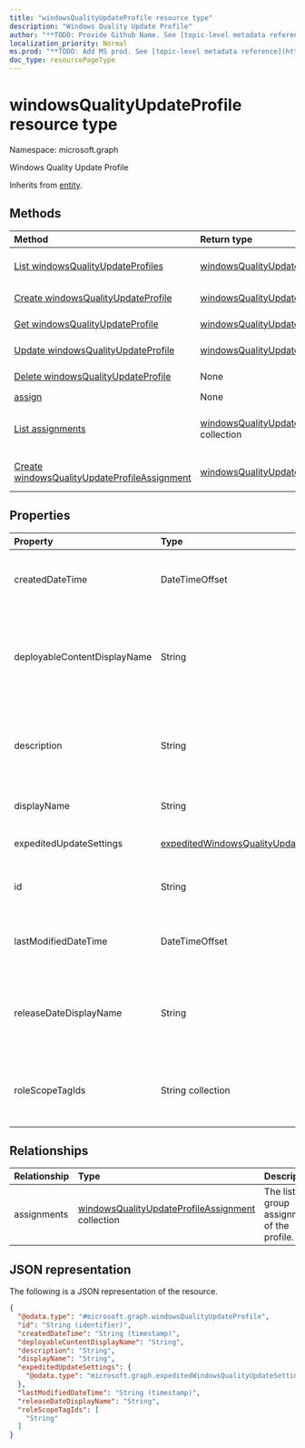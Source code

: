 ```yaml
---
title: "windowsQualityUpdateProfile resource type"
description: "Windows Quality Update Profile"
author: "**TODO: Provide Github Name. See [topic-level metadata reference](https://msgo.azurewebsites.net/add/document/guidelines/metadata.html#topic-level-metadata)**"
localization_priority: Normal
ms.prod: "**TODO: Add MS prod. See [topic-level metadata reference](https://msgo.azurewebsites.net/add/document/guidelines/metadata.html#topic-level-metadata)**"
doc_type: resourcePageType
---
```


# windowsQualityUpdateProfile resource type

Namespace: microsoft.graph



Windows Quality Update Profile


Inherits from [entity](../resources/entity.md).

## Methods
|Method|Return type|Description|
|:---|:---|:---|
|[List windowsQualityUpdateProfiles](../api/windowsqualityupdateprofile-list.md)|[windowsQualityUpdateProfile](../resources/windowsqualityupdateprofile.md) collection|Get a list of the [windowsQualityUpdateProfile](../resources/windowsqualityupdateprofile.md) objects and their properties.|
|[Create windowsQualityUpdateProfile](../api/windowsqualityupdateprofile-create.md)|[windowsQualityUpdateProfile](../resources/windowsqualityupdateprofile.md)|Create a new [windowsQualityUpdateProfile](../resources/windowsqualityupdateprofile.md) object.|
|[Get windowsQualityUpdateProfile](../api/windowsqualityupdateprofile-get.md)|[windowsQualityUpdateProfile](../resources/windowsqualityupdateprofile.md)|Read the properties and relationships of a [windowsQualityUpdateProfile](../resources/windowsqualityupdateprofile.md) object.|
|[Update windowsQualityUpdateProfile](../api/windowsqualityupdateprofile-update.md)|[windowsQualityUpdateProfile](../resources/windowsqualityupdateprofile.md)|Update the properties of a [windowsQualityUpdateProfile](../resources/windowsqualityupdateprofile.md) object.|
|[Delete windowsQualityUpdateProfile](../api/windowsqualityupdateprofile-delete.md)|None|Deletes a [windowsQualityUpdateProfile](../resources/windowsqualityupdateprofile.md) object.|
|[assign](../api/windowsqualityupdateprofile-assign.md)|None|**TODO: Add Description**|
|[List assignments](../api/windowsqualityupdateprofile-list-assignments.md)|[windowsQualityUpdateProfileAssignment](../resources/windowsqualityupdateprofileassignment.md) collection|Get the windowsQualityUpdateProfileAssignment resources from the assignments navigation property.|
|[Create windowsQualityUpdateProfileAssignment](../api/windowsqualityupdateprofile-post-assignments.md)|[windowsQualityUpdateProfileAssignment](../resources/windowsqualityupdateprofileassignment.md)|Create a new windowsQualityUpdateProfileAssignment object.|

## Properties
|Property|Type|Description|
|:---|:---|:---|
|createdDateTime|DateTimeOffset|The date time that the profile was created.|
|deployableContentDisplayName|String|Friendly display name of the quality update profile deployable content|
|description|String|The description of the profile which is specified by the user.|
|displayName|String|The display name for the profile.|
|expeditedUpdateSettings|[expeditedWindowsQualityUpdateSettings](../resources/expeditedwindowsqualityupdatesettings.md)|Expedited update settings.|
|id|String|**TODO: Add Description** Inherited from [entity](../resources/entity.md)|
|lastModifiedDateTime|DateTimeOffset|The date time that the profile was last modified.|
|releaseDateDisplayName|String|Friendly release date to display for a Quality Update release|
|roleScopeTagIds|String collection|List of Scope Tags for this Quality Update entity.|

## Relationships
|Relationship|Type|Description|
|:---|:---|:---|
|assignments|[windowsQualityUpdateProfileAssignment](../resources/windowsqualityupdateprofileassignment.md) collection|The list of group assignments of the profile.|

## JSON representation
The following is a JSON representation of the resource.
<!-- {
  "blockType": "resource",
  "keyProperty": "id",
  "@odata.type": "microsoft.graph.windowsQualityUpdateProfile",
  "baseType": "microsoft.graph.entity",
  "openType": false
}
-->
``` json
{
  "@odata.type": "#microsoft.graph.windowsQualityUpdateProfile",
  "id": "String (identifier)",
  "createdDateTime": "String (timestamp)",
  "deployableContentDisplayName": "String",
  "description": "String",
  "displayName": "String",
  "expeditedUpdateSettings": {
    "@odata.type": "microsoft.graph.expeditedWindowsQualityUpdateSettings"
  },
  "lastModifiedDateTime": "String (timestamp)",
  "releaseDateDisplayName": "String",
  "roleScopeTagIds": [
    "String"
  ]
}
```

